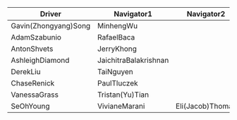 | Driver | Navigator1 | Navigator2| 
|--------|-----------|------------| 
|Gavin(Zhongyang)Song|MinhengWu| |
|AdamSzabunio|RafaelBaca| |
|AntonShvets|JerryKhong| |
|AshleighDiamond|JaichitraBalakrishnan| |
|DerekLiu|TaiNguyen| |
|ChaseRenick|PaulTluczek| |
|VanessaGrass|Tristan(Yu)Tian| |
|SeOhYoung|VivianeMarani|Eli(Jacob)Thomas|
  

